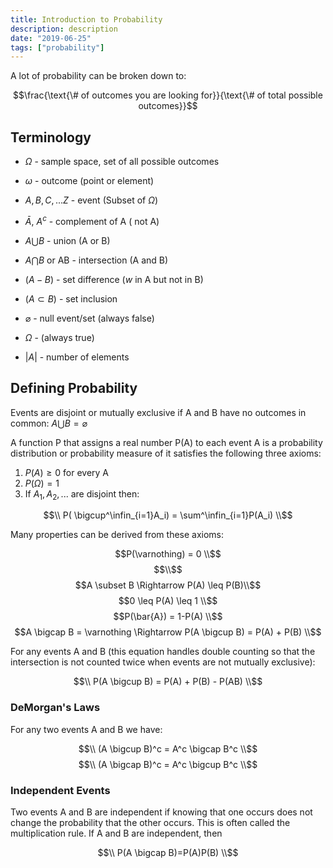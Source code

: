 ```yaml
---
title: Introduction to Probability
description: description
date: "2019-06-25"
tags: ["probability"]
---
```


A lot of probability can be broken down to:

$$\frac{\text{\# of outcomes you are looking for}}{\text{\# of total possible outcomes}}$$

## Terminology

* $\Omega$ - sample space, set of all possible outcomes

* $\omega$ - outcome (point or element)

* $A, B, C, ... Z$ - event (Subset of $\Omega$)

* $\bar{A}$, $A^{c}$ - complement of A ( not A)

* $A \bigcup B$ - union (A or B)

* $A \bigcap B$ or AB - intersection (A and B)

* $(A - B)$ - set difference ($w$ in A but not in B)

* $(A \subset B)$ - set inclusion

* $\varnothing$ - null event/set (always false)

* $\Omega$ - (always true)

* $|A|$ - number of elements

## Defining Probability

Events are disjoint or mutually exclusive if A and B have no outcomes in common: $A\bigcup B = \varnothing$

A function P that assigns a real number P(A) to each event A is a probability distribution or probability measure of it satisfies the following three axioms:

1. $P(A) \geq 0$ for every A
2. $P(\Omega) = 1$
3. If $A_1 , A_2 , ...$ are disjoint then:

$$\\ P( \bigcup^\infin_{i=1}A_i) = \sum^\infin_{i=1}P(A_i) \\$$

Many properties can be derived from these axioms:

$$P(\varnothing) = 0 \\$$
$$\\$$
$$A \subset B \Rightarrow P(A) \leq P(B)\\$$
$$0 \leq P(A) \leq 1 \\$$
$$P(\bar{A}) = 1-P(A) \\$$
$$A \bigcap B = \varnothing \Rightarrow P(A \bigcup B) = P(A) + P(B) \\$$

For any events A and B (this equation handles double counting so that the intersection is not counted twice when events are not mutually exclusive):

$$\\ P(A \bigcup B) = P(A) + P(B) - P(AB) \\$$

### DeMorgan's Laws

For any two events A and B we have:

$$\\ (A \bigcup B)^c = A^c \bigcap B^c \\$$
$$\\ (A \bigcap B)^c = A^c \bigcup B^c \\$$

### Independent Events

Two events A and B are independent if knowing that one occurs does not change the probability that the other occurs. This is often called the multiplication rule. If A and B are independent, then 

$$\\ P(A \bigcap B)=P(A)P(B) \\$$
